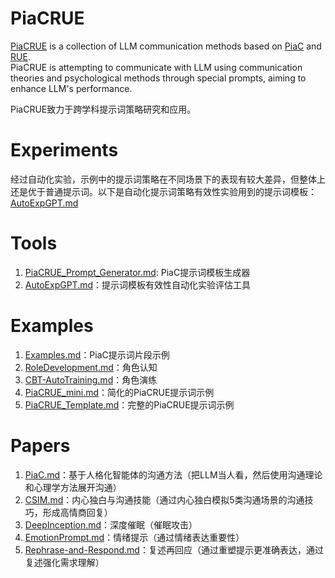 # PiaCRUE

[PiaCRUE](PiaCRUE.md) is a collection of LLM communication methods based on [PiaC](Papers/PiaC.md) and [RUE](Examples/PiaCRUE_mini.md).  
PiaCRUE is attempting to communicate with LLM using communication theories and psychological methods through special prompts, aiming to enhance LLM's performance.

PiaCRUE致力于跨学科提示词策略研究和应用。

# Experiments

经过自动化实验，示例中的提示词策略在不同场景下的表现有较大差异，但整体上还是优于普通提示词。以下是自动化提示词策略有效性实验用到的提示词模板：   
[AutoExpGPT.md](Tools/AutoExpGPT.md)

# Tools
1. [PiaCRUE_Prompt_Generator.md](Tools/PiaCRUE_Prompt_Generator.md): PiaC提示词模板生成器
2. [AutoExpGPT.md](Tools/AutoExpGPT.md)：提示词模板有效性自动化实验评估工具

# Examples

1. [Examples.md](Examples.md)：PiaC提示词片段示例
2. [RoleDevelopment.md](Examples/RoleDevelopment.md)：角色认知
3. [CBT-AutoTraining.md](Examples/CBT-AutoTraining.md)：角色演练
4. [PiaCRUE_mini.md](Examples/PiaCRUE_mini.md)：简化的PiaCRUE提示词示例
5. [PiaCRUE_Template.md](Examples/PiaCRUE_Template.md)：完整的PiaCRUE提示词示例

# Papers

1. [PiaC.md](Papers/PiaC.md)：基于人格化智能体的沟通方法（把LLM当人看，然后使用沟通理论和心理学方法展开沟通）
2. [CSIM.md](Papers/CSIM.md)：内心独白与沟通技能（通过内心独白模拟5类沟通场景的沟通技巧，形成高情商回复）
3. [DeepInception.md](Papers/DeepInception.md)：深度催眠（催眠攻击）
4. [EmotionPrompt.md](Papers/EmotionPrompt.md)：情绪提示（通过情绪表达重要性）
5. [Rephrase-and-Respond.md](Papers/Rephrase-and-Respond.md)：复述再回应（通过重塑提示更准确表达，通过复述强化需求理解）

